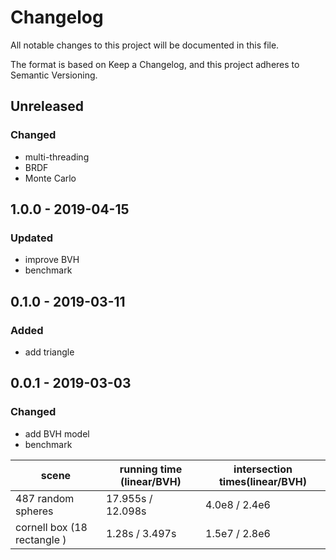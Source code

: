 # Changelog
All notable changes to this project will be documented in this file.

The format is based on Keep a Changelog, and this project adheres to Semantic Versioning.

## Unreleased
### Changed
- multi-threading
- BRDF
- Monte Carlo

## 1.0.0 - 2019-04-15
### Updated
- improve BVH
- benchmark

## 0.1.0 - 2019-03-11
### Added
- add triangle

## 0.0.1 - 2019-03-03
### Changed
- add BVH model 
- benchmark

| scene              | running time (linear/BVH)|  intersection times(linear/BVH) |
|--------------------|-------------|---------------------|
| 487 random spheres | 17.955s / 12.098s | 4.0e8 / 2.4e6|
| cornell box (18 rectangle ) | 1.28s / 3.497s    | 1.5e7 / 2.8e6|